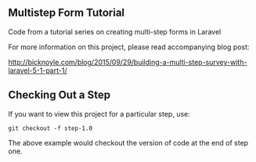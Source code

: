 ## Multistep Form Tutorial

Code from a tutorial series on creating multi-step forms in Laravel

For more information on this project, please read accompanying blog post:

http://bicknoyle.com/blog/2015/09/29/building-a-multi-step-survey-with-laravel-5-1-part-1/

## Checking Out a Step

If you want to view this project for a particular step, use:

	git checkout -f step-1.0

The above example would checkout the version of code at the end of step one.